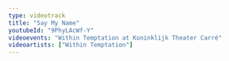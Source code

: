 ```yaml
---
type: videotrack
title: "Say My Name"
youtubeId: "9PhyLAcWf-Y"
videoevents: "Within Temptation at Koninklijk Theater Carré"
videoartists: ["Within Temptation"]
---
```

